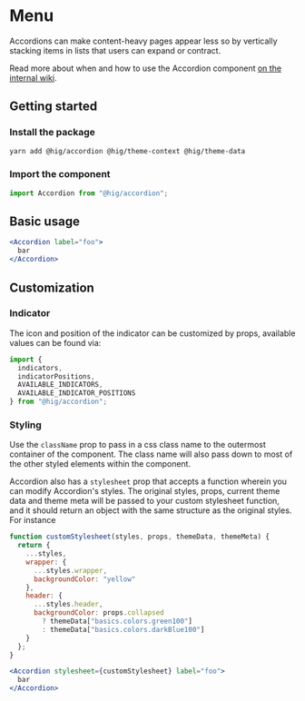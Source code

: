 # Menu

Accordions can make content-heavy pages appear less so by vertically stacking items in lists that users can expand or contract.

Read more about when and how to use the Accordion component [on the internal wiki](https://wiki.autodesk.com/display/HIG/accordion).

## Getting started

### Install the package

```bash
yarn add @hig/accordion @hig/theme-context @hig/theme-data
```

### Import the component

```js
import Accordion from "@hig/accordion";
```

## Basic usage

```jsx
<Accordion label="foo">
  bar
</Accordion>
```

## Customization


### Indicator
The icon and position of the indicator can be customized by props, available values can be found via:
```js
import {
  indicators,
  indicatorPositions,
  AVAILABLE_INDICATORS,
  AVAILABLE_INDICATOR_POSITIONS
} from "@hig/accordion";
```

### Styling

Use the `className` prop to pass in a css class name to the outermost container of the component. The class name will also pass down to most of the other styled elements within the component.

Accordion also has a `stylesheet` prop that accepts a function wherein you can modify Accordion's styles. The original styles, props, current theme data and theme meta will be passed to your custom stylesheet function, and it should return an object with the same structure as the original styles. For instance

```jsx
function customStylesheet(styles, props, themeData, themeMeta) {
  return {
    ...styles,
    wrapper: {
      ...styles.wrapper,
      backgroundColor: "yellow"
    },
    header: {
      ...styles.header,
      backgroundColor: props.collapsed
        ? themeData["basics.colors.green100"]
        : themeData["basics.colors.darkBlue100"]
    }
  };
}

<Accordion stylesheet={customStylesheet} label="foo">
  bar
</Accordion>
```